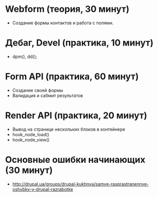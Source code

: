 # Webform (теория, 30 минут)

 - Создание формы контактов и работа с полями.

# Дебаг, Devel (практика, 10 минут)

 - dpm(), dd();

# Form API (практика, 60 минут)

 - Создание своей формы
 - Валидация и сабмит результатов

# Render API (практика, 20 минут)

 - Вывод на странице нескольких блоков в контейнере
 - hook_node_load()
 - hook_node_view()

# Основные ошибки начинающих (30 минут)

 - http://drupal.ua/groups/drupal-kukhnya/samye-rasprastranennye-oshybky-v-drupal-razrabotke
